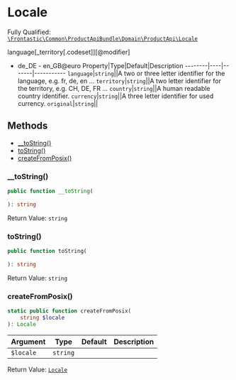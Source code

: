 #  Locale

Fully Qualified: [`\Frontastic\Common\ProductApiBundle\Domain\ProductApi\Locale`](../../../../../src/php/ProductApiBundle/Domain/ProductApi/Locale.php)


language[_territory[.codeset]][@modifier]

- de_DE - en_GB@euro
Property|Type|Default|Description
--------|----|-------|-----------
`language`|`string`||A two or three letter identifier for the language, e.g. fr, de, en …
`territory`|`string`||A two letter identifier for the territory, e.g. CH, DE, FR …
`country`|`string`||A human readable country identifier.
`currency`|`string`||A three letter identifier for used currency.
`original`|`string`||

## Methods

* [__toString()](#__tostring)
* [toString()](#tostring)
* [createFromPosix()](#createfromposix)


### __toString()


```php
public function __toString(
    
): string
```







Return Value: `string`

### toString()


```php
public function toString(
    
): string
```







Return Value: `string`

### createFromPosix()


```php
static public function createFromPosix(
    string $locale
): Locale
```






Argument|Type|Default|Description
--------|----|-------|-----------
`$locale`|`string`||

Return Value: [`Locale`](Locale.md)

